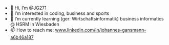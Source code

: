 - 👋 Hi, I’m @JG271
- 👀 I’m interested in coding, business and sports
- 🌱 I’m currently learning (ger: Wirtschaftsinformatik) business informatics @ HSRM in Wiesbaden
- 📫 How to reach me: www.linkedin.com/in/johannes-gansmann-a6b46a187 

<!---
JG271/JG271 is a ✨ special ✨ repository because its `README.md` (this file) appears on your GitHub profile.
You can click the Preview link to take a look at your changes.
--->
